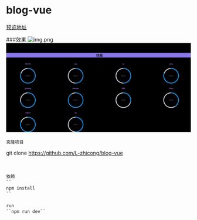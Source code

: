 # blog-vue

>

[预览地址](http://lzcong.cn)

###效果
![img.png](img.png)
![img_1.png](img_1.png)
```
克隆项目
```
git clone https://github.com/L-zhicong/blog-vue
```


依赖
``
npm install
``

run
``npm run dev``

